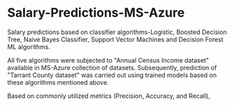 # Salary-Predictions-MS-Azure
Salary predictions based on classifier algorithms-Logistic, Boosted Decision Tree, Naive Bayes Classifier, Support Vector Machines and Decision Forest ML algorithms. 

All five algorithms were subjected to "Annual Census Income dataset" available in MS-Azure collection of datasets. Subsequently, prediction of  "Tarrant County dataset" was carried out using trained models based on these algorithms mentioned above. 

Based on commonly utilized metrics (Precision, Accuracy, and Recall), 
